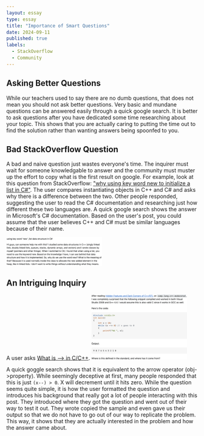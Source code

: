 ```yaml
---
layout: essay
type: essay
title: "Importance of Smart Questions"
date: 2024-09-11
published: true
labels:
  - StackOverflow
  - Community
---
```


## Asking Better Questions
  While our teachers used to say there are no dumb questions, that does not mean you should not ask better questions. Very basic and mundane questions can be answered easily through a quick google search. It is better to ask questions after you have dedicated some time researching about your topic. This shows that you are actually caring to putting the time out to find the solution rather than wanting answers being spoonfed to you. 

## Bad StackOverflow Question
A bad and naive question just wastes everyone's time. The inquirer must wait for someone knowledgable to answer and the community must muster up the effort to copy what is the first result on google. For example, look at this question from StackOverflow: 
["why using key word new to initialize a list in C#"](https://stackoverflow.com/questions/78964907/why-using-key-word-new-to-initialize-a-list-in-c-sharp). The user compares instantiating objects in C++ and C# and asks why there is a difference between the two. Other people responded, suggesting the user to read the C# documentation and researching just how different these two languages are. A quick google search shows the answer in Microsoft's C# documentation. Based on the user's post, you could assume that the user believes C++ and C# must be similar languages because of their name. 

<img class="img-fluid" src="../img/bad_question.png"  width="50%" height="50%">



## An Intriguing Inquiry 

A user asks
[What is --> in C/C++](https://stackoverflow.com/questions/1642028/what-is-the-operator-in-c-c).
<img class="img-fluid" src="../img/good_question.png" width="50%" heigh="50%">

A quick goggle search shows that it is equivalent to the arrow operator (obj->property). While seemingly deceptive at first, many people responded that this is just ```(x--) > 0```. X will decrement until it hits zero. While the question seems quite simple, it is how the user formatted the question and introduces his background that really got a lot of people interacting with this post. They introduced where they got the question and went out of their way to test it out. They wrote copied the sample and even gave us their output so that we do not have to go out of our way to replicate the problem. This way, it shows that they are actually interested in the problem and how the answer came about. 

